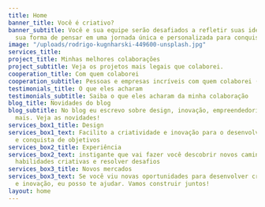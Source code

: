 ```yaml
---
title: Home
banner_title: Você é criativo?
banner_subtitle: Você e sua equipe serão desafiados a refletir suas ideias e mudar
  sua forma de pensar em uma jornada única e personalizada para conquistar o seu objetivo
image: "/uploads/rodrigo-kugnharski-449600-unsplash.jpg"
services_title: 
project_title: Minhas melhores colaborações
project_subtitle: Veja os projetos mais legais que colaborei.
cooperation_title: Com quem colaborei
cooperation_subtitle: Pessoas e empresas incríveis com quem colaborei (trabalhei junto).
testimonials_title: O que eles acharam
testimonials_subtitle: Saiba o que eles acharam da minha colaboração
blog_title: Novidades do blog
blog_subtitle: No blog eu escrevo sobre design, inovação, empreendedorismo e muito
  mais. Veja as novidades!
services_box1_title: Design
services_box1_text: Facilito a criatividade e inovação para o desenvolvimento de projeto
  e conquista de objetivos
services_box2_title: Experiência
services_box2_text: instigante que vai fazer você descobrir novos caminhos, desenvolver
  habilidades criativas e resolver desafios
services_box3_title: Novos mercados
services_box3_text: Se você viu novas oportunidades para desenvolver criatividade
  e inovação, eu posso te ajudar. Vamos construir juntos!
layout: home
---
```


